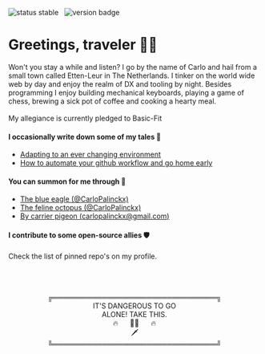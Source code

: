 ![status stable](https://img.shields.io/badge/status-stable-green) &nbsp; ![version badge](https://img.shields.io/badge/version-v29.0.0-green)

# Greetings, traveler 🧙‍♂️

Won't you stay a while and listen? I go by the name of Carlo and hail from a small town called Etten-Leur in The Netherlands. I tinker on the world wide web by day and enjoy the realm of DX and tooling by night. Besides programming I enjoy building mechanical keyboards, playing a game of chess, brewing a sick pot of coffee and cooking a hearty meal.
<br /><br />
My allegiance is currently pledged to Basic-Fit

#### I occasionally write down some of my tales 📜

- [Adapting to an ever changing environment](https://dev.to/myonlinestore/adapting-to-an-ever-changing-environment-4493)
- [How to automate your github workflow and go home early](https://dev.to/myonlinestore/how-to-automate-your-github-workflow-and-go-home-early-19e5)


#### You can summon for me through 📯
- [The blue eagle (@CarloPalinckx)](https://twitter.com/CarloPalinckx)
- [The feline octopus (@CarloPalinckx)](https://github.com/CarloPalinckx)
- [By carrier pigeon (carlopalinckx@gmail.com)](mailto:carlopalinckx@gmail.com)

#### I contribute to some open-source allies 🛡
Check the list of pinned repo's on my profile.
<br /><br /><br /><br />
<!-- For your own sake, please look away 🙈 -->
<p align=center>
  ╔═════════════════════════════════╗<br />
  IT'S DANGEROUS TO GO<br />ALONE! TAKE THIS.<br />
  🔥&nbsp;&nbsp;&nbsp;&nbsp;&nbsp;&nbsp;🧙‍♂️&nbsp;&nbsp;&nbsp;&nbsp;&nbsp;&nbsp;🔥
  <br />🗡<br />
╚═════════════════════════════════╝
</p>
